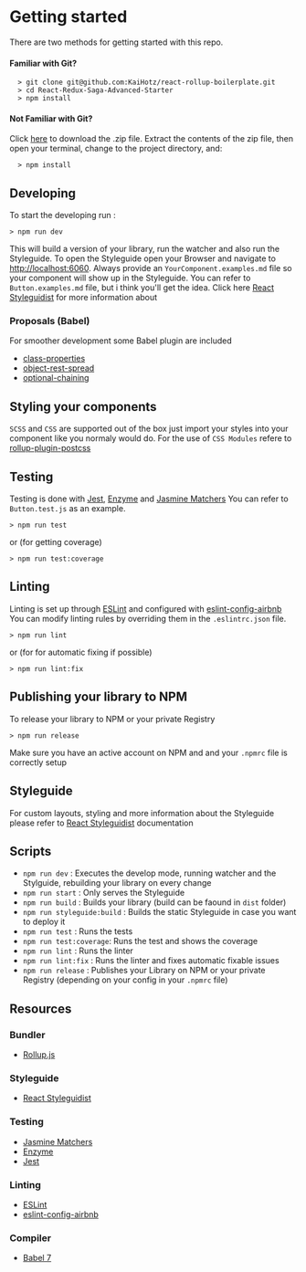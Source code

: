 # Getting started

There are two methods for getting started with this repo.

#### Familiar with Git?

```
  > git clone git@github.com:KaiHotz/react-rollup-boilerplate.git
  > cd React-Redux-Saga-Advanced-Starter
  > npm install
```

#### Not Familiar with Git?
Click [here](https://github.com/KaiHotz/react-rollup-boilerplate/archive/master.zip) to download the .zip file.  Extract the contents of the zip file, then open your terminal, change to the project directory, and:

```
  > npm install
```


## Developing

To start the developing run :

```
> npm run dev
```

This will build a version of your library, run the watcher and also run the Styleguide.
To open the Styleguide open your Browser and navigate to [http://localhost:6060](http://localhost:6060).
Always provide an `YourComponent.examples.md` file so your component will show up in the Styleguide.
You can refer to `Button.examples.md` file, but i think you'll get the idea.
Click here [React Styleguidist](https://react-styleguidist.js.org/) for more information about

### Proposals (Babel)
For smoother development some Babel plugin are included
- [class-properties](https://github.com/babel/babel/tree/master/packages/babel-plugin-proposal-class-properties)
- [object-rest-spread](https://github.com/babel/babel/tree/master/packages/babel-plugin-proposal-object-rest-spread)
- [optional-chaining](https://github.com/babel/babel/tree/master/packages/babel-plugin-proposal-optional-chaining)

## Styling your components

`SCSS` and `CSS` are supported out of the box just import your styles into your component like you normaly would do.
For the use of  `CSS Modules` refere to [rollup-plugin-postcss](https://github.com/egoist/rollup-plugin-postcss)

## Testing

Testing is done with [Jest](https://facebook.github.io/jest/), [Enzyme](http://airbnb.io/enzyme/) and [Jasmine Matchers](https://github.com/JamieMason/Jasmine-Matchers)
You can refer to `Button.test.js` as an example.
```
> npm run test
```
or (for getting coverage)
```
> npm run test:coverage
```


## Linting

Linting is set up through [ESLint](https://eslint.org/) and configured with  [eslint-config-airbnb](https://www.npmjs.com/package/eslint-config-airbnb)
You can modify linting rules by overriding them in the `.eslintrc.json` file.

```
> npm run lint
```
or (for for automatic fixing if possible)
```
> npm run lint:fix
```

## Publishing your library to NPM

To release your library to NPM or your private Registry
```
> npm run release
```
Make sure you have an active account on NPM and and your `.npmrc` file is correctly setup

## Styleguide

For custom layouts, styling and more information about the Styleguide please refer to [React Styleguidist](https://react-styleguidist.js.org/) documentation

## Scripts

- `npm run dev` : Executes the develop mode, running watcher and the Stylguide, rebuilding your library on every change
- `npm run start` : Only serves the Styleguide
- `npm run build` : Builds your library  (build can be faound in `dist` folder)
- `npm run styleguide:build` : Builds the static Styleguide in case you want to deploy it
- `npm run test` : Runs the tests
- `npm run test:coverage`: Runs the test and shows the coverage
- `npm run lint` : Runs the linter
- `npm run lint:fix` : Runs the linter and fixes automatic fixable issues
- `npm run release` : Publishes your Library on NPM or your private Registry (depending on your config in your `.npmrc` file)


## Resources

### Bundler
- [Rollup.js](https://rollupjs.org/guide/en)

### Styleguide
- [React Styleguidist](https://react-styleguidist.js.org/)

### Testing
- [Jasmine Matchers](https://github.com/JamieMason/Jasmine-Matchers)
- [Enzyme](http://airbnb.io/enzyme/)
- [Jest](https://facebook.github.io/jest/)

### Linting
- [ESLint](https://eslint.org/)
- [eslint-config-airbnb](https://www.npmjs.com/package/eslint-config-airbnb)

### Compiler
- [Babel 7](https://babeljs.io/)
